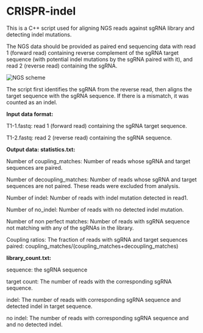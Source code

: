 # CRISPR-indel
This is a C++ script used for aligning NGS reads against sgRNA library and detecting indel mutations.

The NGS data should be provided as paired end sequencing data with read 1 (forward read) containing reverse complement of the sgRNA target sequence (with potential indel mutations by the sgRNA paired with it), and read 2 (reverse read) containing the sgRNA. 

![NGS scheme](https://user-images.githubusercontent.com/62285278/198174173-349f710d-3dcd-43a0-ac27-7bb96d3231f2.png)

The script first identifies the sgRNA from the reverse read, then aligns the target sequence with the sgRNA sequence. If there is a mismatch, it was counted as an indel.


**Input data format:**

T1-1.fastq: read 1 (forward read) containing the sgRNA target sequence.

T1-2.fastq: read 2 (reverse read) containing the sgRNA sequence.

**Output data:**
**statistics.txt:**

Number of coupling_matches: Number of reads whose sgRNA and target sequences are paired.

Number of decoupling_matches: Number of reads whose sgRNA and target sequences are not paired. These reads were excluded from analysis.

Number of indel: Number of reads with indel mutation detected in read1.

Number of no_indel: Number of reads with no detected indel mutation.

Number of non perfect matches: Number of reads with sgRNA sequence not matching with any of the sgRNAs in the library.

Coupling ratios: The fraction of reads with sgRNA and target sequences paired: coupling_matches/(coupling_matches+decoupling_matches)

**library_count.txt:**

sequence: the sgRNA sequence

target count: The number of reads with the corresponding sgRNA sequence.

indel: The number of reads with corresponding sgRNA sequence and detected indel in target sequence.

no indel: The number of reads with corresponding sgRNA sequence and and no detected indel.


